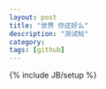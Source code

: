 ```yaml
---
layout: post
title: "世界 你还好么"
description: "测试帖"
category: 
tags: [github]
---
```

{% include JB/setup %}
